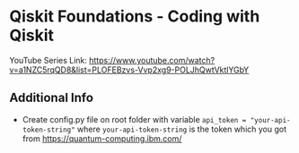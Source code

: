 # Qiskit Foundations - Coding with Qiskit

YouTube Series Link: https://www.youtube.com/watch?v=a1NZC5rqQD8&list=PLOFEBzvs-Vvp2xg9-POLJhQwtVktlYGbY

## Additional Info
- Create config.py file on root folder with variable `api_token = "your-api-token-string"` where `your-api-token-string` is the token which you got from https://quantum-computing.ibm.com/